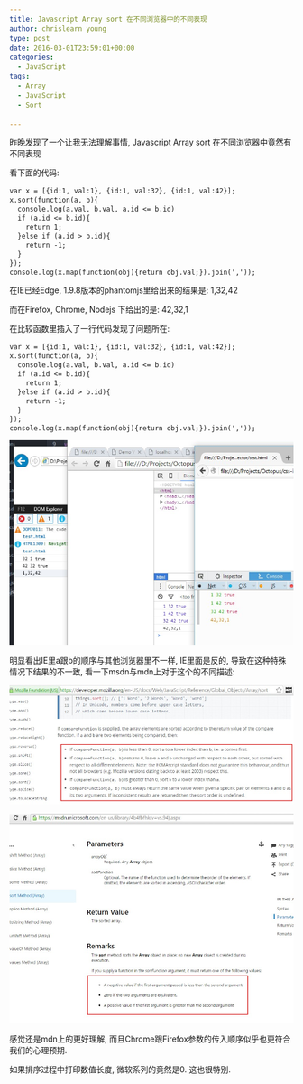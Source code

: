 ```yaml
---
title: Javascript Array sort 在不同浏览器中的不同表现
author: chrislearn young
type: post
date: 2016-03-01T23:59:01+00:00
categories:
  - JavaScript
tags:
  - Array
  - JavaScript
  - Sort

---
```

昨晚发现了一个让我无法理解事情, Javascript Array sort 在不同浏览器中竟然有不同表现

<!--more-->
看下面的代码:

    var x = [{id:1, val:1}, {id:1, val:32}, {id:1, val:42}];
    x.sort(function(a, b){
      console.log(a.val, b.val, a.id <= b.id)
      if (a.id <= b.id){
        return 1;
      }else if (a.id > b.id){
        return -1;
      }
    });
    console.log(x.map(function(obj){return obj.val;}).join(','));
    

在IE已经Edge, 1.9.8版本的phantomjs里给出来的结果是: 1,32,42
  
而在Firefox, Chrome, Nodejs 下给出的是: 42,32,1
  
在比较函数里插入了一行代码发现了问题所在:

    var x = [{id:1, val:1}, {id:1, val:32}, {id:1, val:42}];
    x.sort(function(a, b){
      console.log(a.val, b.val, a.id <= b.id)
      if (a.id <= b.id){
        return 1;
      }else if (a.id > b.id){
        return -1;
      }
    });
    console.log(x.map(function(obj){return obj.val;}).join(','));
    

![c.jpg](c.jpg)

明显看出IE里a跟b的顺序与其他浏览器里不一样, IE里面是反的, 导致在这种特殊情况下结果的不一致, 看一下msdn与mdn上对于这个的不同描述:

![mdn.jpg](mdn.jpg)
 
![m.jpg](m.jpg) 

感觉还是mdn上的更好理解, 而且Chrome跟Firefox参数的传入顺序似乎也更符合我们的心理预期.
  
如果排序过程中打印数值长度, 微软系列的竟然是0. 这也很特别.